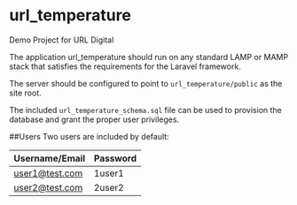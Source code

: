 # url_temperature
Demo Project for URL Digital

The application url_temperature should run on any standard LAMP or MAMP stack that satisfies the requirements for the Laravel framework.

The server should be configured to point to `url_temperature/public` as the site root.

The included `url_temperature_schema.sql` file can be used to provision the database and grant the proper user privileges.

##Users
Two users are included by default:

| Username/Email | Password |
| --- | --- |
| user1@test.com   | 1user1 |
| user2@test.com | 2user2 |